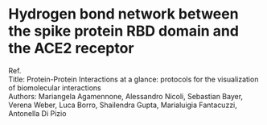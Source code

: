 # Hydrogen bond network between the spike protein RBD domain and the ACE2 receptor 



Ref.   
Title: Protein-Protein Interactions at a glance: protocols for the visualization of biomolecular interactions  
Authors: Mariangela Agamennone, Alessandro Nicoli, Sebastian Bayer, Verena Weber, Luca Borro, Shailendra Gupta, Marialuigia Fantacuzzi, Antonella Di Pizio  
